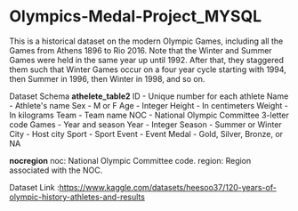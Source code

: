 # Olympics-Medal-Project_MYSQL
This is a historical dataset on the modern Olympic Games, including all the Games from Athens 1896 to Rio 2016.
Note that the Winter and Summer Games were held in the same year up until 1992.
After that, they staggered them such that Winter Games occur on a four year cycle starting with 1994,
then Summer in 1996, then Winter in 1998, and so on. 

Dataset Schema
**athelete_table2**
ID - Unique number for each athlete
Name - Athlete's name
Sex - M or F
Age - Integer
Height - In centimeters
Weight - In kilograms
Team - Team name
NOC - National Olympic Committee 3-letter code
Games - Year and season
Year - Integer
Season - Summer or Winter
City - Host city
Sport - Sport
Event - Event
Medal - Gold, Silver, Bronze, or NA


**nocregion**
noc: National Olympic Committee code.
region: Region associated with the NOC.

Dataset Link :https://www.kaggle.com/datasets/heesoo37/120-years-of-olympic-history-athletes-and-results

